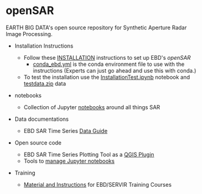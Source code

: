 # openSAR
EARTH BIG DATA's open source repository for Synthetic Aperture Radar Image Processing. 

* Installation Instructions
  * Follow these [INSTALLATION](INSTALLATION.md) instructions to set up EBD's *openSAR*
    * [conda_ebd.yml](notebooks/conda_ebd.yml) is the conda environment file to use with the instructions (Experts can just go ahead and use this with conda.)
  * To test the installation use the [InstallationTest.ipynb](notebooks/InstallationTest.ipynb) notebook and [testdata.zip](data/testdata.zip) data
  
* notebooks
  * Collection of Jupyter [notebooks](notebooks) around all things SAR

* Data documentations
  * EBD SAR Time Series [Data Guide](documentation/EBD_DataGuide.md)

* Open source code
  * EBD SAR Time Series Plotting Tool as a [QGIS Plugin](code/QGIS)
  * Tools to [manage Jupyter notebooks](code/Jupyter)

* Training
  * [Material and Instructions](TRAINING_MATERIAL.md) for EBD/SERVIR Training Courses
